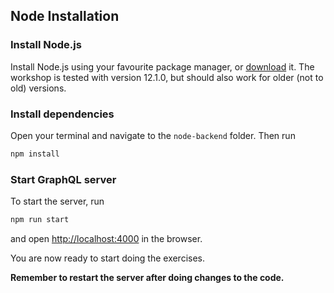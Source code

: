 ## Node Installation

### Install Node.js

Install Node.js using your favourite package manager, or [download](https://nodejs.org/en/download/) it. The workshop is tested with version 12.1.0, but should also work for older (not to old) versions.

### Install dependencies

Open your terminal and navigate to the `node-backend` folder. Then run

```bash
npm install
```

### Start GraphQL server

To start the server, run

```bash
npm run start
```

and open [http://localhost:4000]() in the browser.

You are now ready to start doing the exercises.

**Remember to restart the server after doing changes to the code.**
